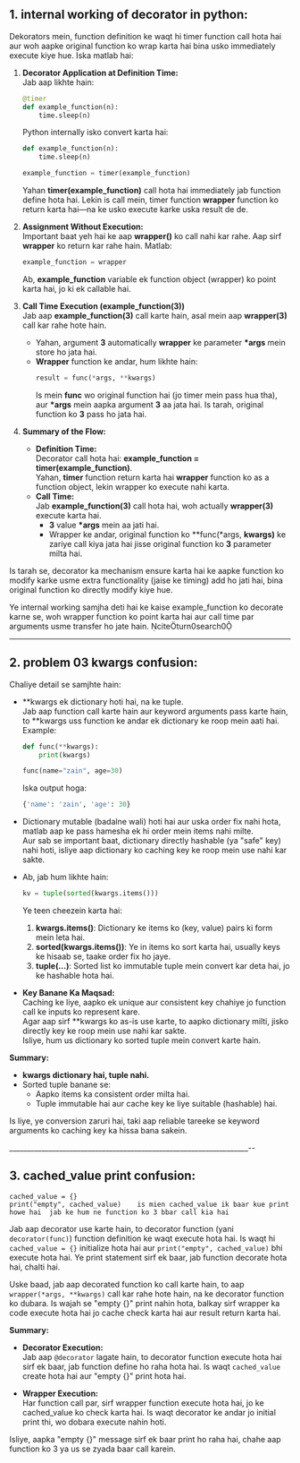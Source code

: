 ## 1. internal working of decorator in python:
Dekorators mein, function definition ke waqt hi timer function call hota hai aur woh aapke original function ko wrap karta hai bina usko immediately execute kiye hue. Iska matlab hai:

1. **Decorator Application at Definition Time:**  
   Jab aap likhte hain:
   ```python
   @timer
   def example_function(n):
       time.sleep(n)
   ```
   Python internally isko convert karta hai:
   ```python
   def example_function(n):
       time.sleep(n)
   
   example_function = timer(example_function)
   ```
   Yahan **timer(example_function)** call hota hai immediately jab function define hota hai. Lekin is call mein, timer function **wrapper** function ko return karta hai—na ke usko execute karke uska result de de.

2. **Assignment Without Execution:**  
   Important baat yeh hai ke aap **wrapper()** ko call nahi kar rahe. Aap sirf **wrapper** ko return kar rahe hain. Matlab:
   ```python
   example_function = wrapper
   ```
   Ab, **example_function** variable ek function object (wrapper) ko point karta hai, jo ki ek callable hai.

3. **Call Time Execution (example_function(3))**  
   Jab aap **example_function(3)** call karte hain, asal mein aap **wrapper(3)** call kar rahe hote hain.  
   - Yahan, argument **3** automatically **wrapper** ke parameter **\*args** mein store ho jata hai.  
   - **Wrapper** function ke andar, hum likhte hain:
     ```python
     result = func(*args, **kwargs)
     ```
     Is mein **func** wo original function hai (jo timer mein pass hua tha), aur **\*args** mein aapka argument **3** aa jata hai. Is tarah, original function ko **3** pass ho jata hai.

4. **Summary of the Flow:**  
   - **Definition Time:**  
     Decorator call hota hai: **example_function = timer(example_function)**.  
     Yahan, **timer** function return karta hai **wrapper** function ko as a function object, lekin wrapper ko execute nahi karta.  
   - **Call Time:**  
     Jab **example_function(3)** call hota hai, woh actually **wrapper(3)** execute karta hai.  
     - **3** value **\*args** mein aa jati hai.  
     - Wrapper ke andar, original function ko **func(*args, **kwargs)** ke zariye call kiya jata hai jisse original function ko **3** parameter milta hai.

Is tarah se, decorator ka mechanism ensure karta hai ke aapke function ko modify karke usme extra functionality (jaise ke timing) add ho jati hai, bina original function ko directly modify kiye hue.  
   
Ye internal working samjha deti hai ke kaise example_function ko decorate karne se, woh wrapper function ko point karta hai aur call time par arguments usme transfer ho jate hain. citeturn0search0


_______________________________________________________________________________
## 2. problem 03 kwargs confusion:
Chaliye detail se samjhte hain:

- **kwargs ek dictionary hoti hai, na ke tuple.  
  Jab aap function call karte hain aur keyword arguments pass karte hain, to **kwargs uss function ke andar ek dictionary ke roop mein aati hai.  
  Example:  
  ```python
  def func(**kwargs):
      print(kwargs)
  
  func(name="zain", age=30)
  ```  
  Iska output hoga:  
  ```python
  {'name': 'zain', 'age': 30}
  ```

- Dictionary mutable (badalne wali) hoti hai aur uska order fix nahi hota, matlab aap ke pass hamesha ek hi order mein items nahi milte.  
  Aur sab se important baat, dictionary directly hashable (ya "safe" key) nahi hoti, isliye aap dictionary ko caching key ke roop mein use nahi kar sakte.

- Ab, jab hum likhte hain:  
  ```python
  kv = tuple(sorted(kwargs.items()))
  ```
  Ye teen cheezein karta hai:  
  1. **kwargs.items()**: Dictionary ke items ko (key, value) pairs ki form mein leta hai.  
  2. **sorted(kwargs.items())**: Ye in items ko sort karta hai, usually keys ke hisaab se, taake order fix ho jaye.  
  3. **tuple(...)**: Sorted list ko immutable tuple mein convert kar deta hai, jo ke hashable hota hai.

- **Key Banane Ka Maqsad:**  
  Caching ke liye, aapko ek unique aur consistent key chahiye jo function call ke inputs ko represent kare.  
  Agar aap sirf **kwargs ko as-is use karte, to aapko dictionary milti, jisko directly key ke roop mein use nahi kar sakte.  
  Isliye, hum us dictionary ko sorted tuple mein convert karte hain.

**Summary:**  
- **kwargs dictionary hai, tuple nahi.**  
- Sorted tuple banane se:  
  - Aapko items ka consistent order milta hai.  
  - Tuple immutable hai aur cache key ke liye suitable (hashable) hai.  

Is liye, ye conversion zaruri hai, taki aap reliable tareeke se keyword arguments ko caching key ka hissa bana sakein.

___________________________________________________________________--
## 3. cached_value print confusion:
    
    cached_value = {}   
    print("empty", cached_value)    is mien cached_value ik baar kue print howe hai  jab ke hum ne function ko 3 bbar call kia hai  
    
Jab aap decorator use karte hain, to decorator function (yani `decorator(func)`) function definition ke waqt execute hota hai. Is waqt hi `cached_value = {}` initialize hota hai aur `print("empty", cached_value)` bhi execute hota hai. Ye print statement sirf ek baar, jab function decorate hota hai, chalti hai.

Uske baad, jab aap decorated function ko call karte hain, to aap `wrapper(*args, **kwargs)` call kar rahe hote hain, na ke decorator function ko dubara. Is wajah se "empty {}" print nahin hota, balkay sirf wrapper ka code execute hota hai jo cache check karta hai aur result return karta hai.

**Summary:**

- **Decorator Execution:**  
  Jab aap `@decorator` lagate hain, to decorator function execute hota hai sirf ek baar, jab function define ho raha hota hai. Is waqt `cached_value` create hota hai aur "empty {}" print hota hai.

- **Wrapper Execution:**  
  Har function call par, sirf wrapper function execute hota hai, jo ke cached_value ko check karta hai. Is waqt decorator ke andar jo initial print thi, wo dobara execute nahin hoti.

Isliye, aapka "empty {}" message sirf ek baar print ho raha hai, chahe aap function ko 3 ya us se zyada baar call karein.
